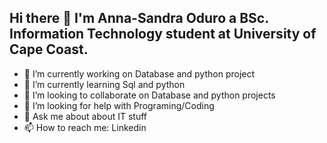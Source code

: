 ## Hi there 👋 I'm Anna-Sandra Oduro a BSc. Information Technology student at University of Cape Coast.

- 🔭 I’m currently working on Database and python project
- 🌱 I’m currently learning Sql and python
- 👯 I’m looking to collaborate on Database and python projects
- 🤔 I’m looking for help with Programing/Coding
- 💬 Ask me about about IT stuff
- 📫 How to reach me: Linkedin 


<!--
**Anna-SandraOduro/Anna-SandraOduro** is a ✨ _special_ ✨ repository because its `README.md` (this file) appears on your GitHub profile.

Here are some ideas to get you started:

- 🔭 I’m currently working on ...
- 🌱 I’m currently learning ...
- 👯 I’m looking to collaborate on ...
- 🤔 I’m looking for help with ...
- 💬 Ask me about ...
- 📫 How to reach me: ...
- 😄 Pronouns: ...
- ⚡ Fun fact: ...
-->
